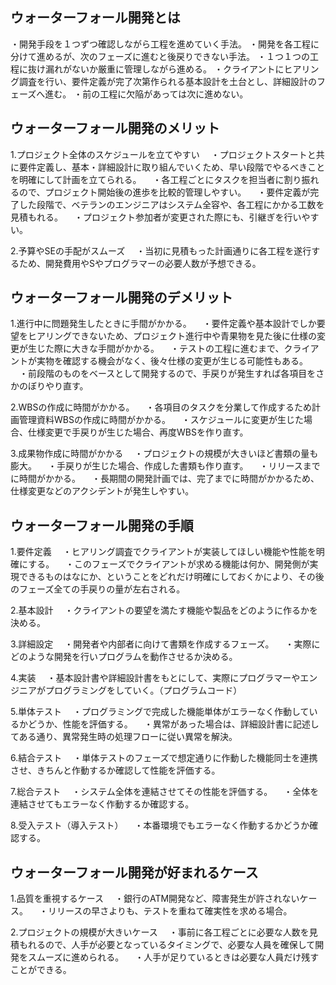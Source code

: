 ## ウォーターフォール開発とは
・開発手段を１つずつ確認しながら工程を進めていく手法。
・開発を各工程に分けて進めるが、次のフェーズに進むと後戻りできない手法。
・１つ１つの工程に抜け漏れがないか厳重に管理しながら進める。
・クライアントにヒアリング調査を行い、要件定義が完了次第作られる基本設計を土台とし、詳細設計のフェーズへ進む。
・前の工程に欠陥があっては次に進めない。

## ウォーターフォール開発のメリット
1.プロジェクト全体のスケジュールを立てやすい
　・プロジェクトスタートと共に要件定義し、基本・詳細設計に取り組んでいくため、早い段階でやるべきことを明確にして計画を立てられる。
　・各工程ごとにタスクを担当者に割り振れるので、プロジェクト開始後の進歩を比較的管理しやすい。
　・要件定義が完了した段階で、ベテランのエンジニアはシステム全容や、各工程にかかる工数を見積もれる。
　・プロジェクト参加者が変更された際にも、引継ぎを行いやすい。

2.予算やSEの手配がスムーズ
　・当初に見積もった計画通りに各工程を遂行するため、開発費用やSやプログラマーの必要人数が予想できる。

## ウォーターフォール開発のデメリット
1.進行中に問題発生したときに手間がかかる。
　・要件定義や基本設計でしか要望をヒアリングできないため、プロジェクト進行中や青果物を見た後に仕様の変更が生じた際に大きな手間がかかる。
　・テストの工程に進むまで、クライアントが実物を確認する機会がなく、後々仕様の変更が生じる可能性もある。
　・前段階のものをベースとして開発するので、手戻りが発生すれば各項目をさかのぼりやり直す。

2.WBSの作成に時間がかかる。
　・各項目のタスクを分業して作成するため計画管理資料WBSの作成に時間がかかる。
　・スケジュールに変更が生じた場合、仕様変更で手戻りが生じた場合、再度WBSを作り直す。

3.成果物作成に時間がかかる
　・プロジェクトの規模が大きいほど書類の量も膨大。
　・手戻りが生じた場合、作成した書類も作り直す。
　・リリースまでに時間がかかる。
　・長期間の開発計画では、完了までに時間がかかるため、仕様変更などのアクシデントが発生しやすい。

## ウォーターフォール開発の手順
1.要件定義
　・ヒアリング調査でクライアントが実装してほしい機能や性能を明確にする。
　・このフェーズでクライアントが求める機能は何か、開発側が実現できるものはなにか、ということをどれだけ明確にしておくかにより、その後のフェーズ全ての手戻りの量が左右される。

2.基本設計
　・クライアントの要望を満たす機能や製品をどのように作るかを決める。

3.詳細設定
　・開発者や内部者に向けて書類を作成するフェーズ。
　・実際にどのような開発を行いプログラムを動作させるか決める。

4.実装
　・基本設計書や詳細設計書をもとにして、実際にプログラマーやエンジニアがプログラミングをしていく。（プログラムコード）

5.単体テスト
　・プログラミングで完成した機能単体がエラーなく作動しているかどうか、性能を評価する。
　・異常があった場合は、詳細設計書に記述してある通り、異常発生時の処理フローに従い異常を解決。

6.結合テスト
　・単体テストのフェーズで想定通りに作動した機能同士を連携させ、きちんと作動するか確認して性能を評価する。

7.総合テスト
　・システム全体を連結させてその性能を評価する。
　・全体を連結させてもエラーなく作動するか確認する。

8.受入テスト（導入テスト）
　・本番環境でもエラーなく作動するかどうか確認する。

## ウォーターフォール開発が好まれるケース
1.品質を重視するケース
　・銀行のATM開発など、障害発生が許されないケース。
　・リリースの早さよりも、テストを重ねて確実性を求める場合。

2.プロジェクトの規模が大きいケース
　・事前に各工程ごとに必要な人数を見積もれるので、人手が必要となっているタイミングで、必要な人員を確保して開発をスムーズに進められる。
　・人手が足りているときは必要な人員だけ残すことができる。